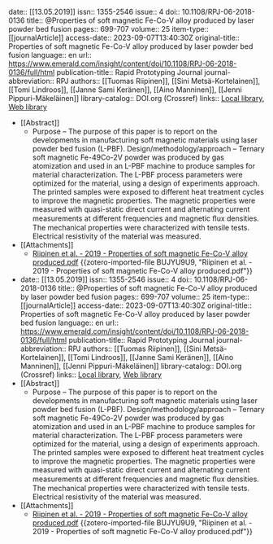 date:: [[13.05.2019]]
issn:: 1355-2546
issue:: 4
doi:: 10.1108/RPJ-06-2018-0136
title:: @Properties of soft magnetic Fe-Co-V alloy produced by laser powder bed fusion
pages:: 699-707
volume:: 25
item-type:: [[journalArticle]]
access-date:: 2023-09-07T13:40:30Z
original-title:: Properties of soft magnetic Fe-Co-V alloy produced by laser powder bed fusion
language:: en
url:: https://www.emerald.com/insight/content/doi/10.1108/RPJ-06-2018-0136/full/html
publication-title:: Rapid Prototyping Journal
journal-abbreviation:: RPJ
authors:: [[Tuomas Riipinen]], [[Sini Metsä-Kortelainen]], [[Tomi Lindroos]], [[Janne Sami Keränen]], [[Aino Manninen]], [[Jenni Pippuri-Mäkeläinen]]
library-catalog:: DOI.org (Crossref)
links:: [Local library](zotero://select/library/items/MAYERYHL), [Web library](https://www.zotero.org/users/9628799/items/MAYERYHL)

- [[Abstract]]
	- Purpose – The purpose of this paper is to report on the developments in manufacturing soft magnetic materials using laser powder bed fusion (L-PBF). Design/methodology/approach – Ternary soft magnetic Fe-49Co-2V powder was produced by gas atomization and used in an L-PBF machine to produce samples for material characterization. The L-PBF process parameters were optimized for the material, using a design of experiments approach. The printed samples were exposed to different heat treatment cycles to improve the magnetic properties. The magnetic properties were measured with quasi-static direct current and alternating current measurements at different frequencies and magnetic ﬂux densities. The mechanical properties were characterized with tensile tests. Electrical resistivity of the material was measured.
- [[Attachments]]
	- [Riipinen et al. - 2019 - Properties of soft magnetic Fe-Co-V alloy produced.pdf](zotero://select/library/items/BUJYU9U9) {{zotero-imported-file BUJYU9U9, "Riipinen et al. - 2019 - Properties of soft magnetic Fe-Co-V alloy produced.pdf"}}
- date:: [[13.05.2019]]
  issn:: 1355-2546
  issue:: 4
  doi:: 10.1108/RPJ-06-2018-0136
  title:: @Properties of soft magnetic Fe-Co-V alloy produced by laser powder bed fusion
  pages:: 699-707
  volume:: 25
  item-type:: [[journalArticle]]
  access-date:: 2023-09-07T13:40:30Z
  original-title:: Properties of soft magnetic Fe-Co-V alloy produced by laser powder bed fusion
  language:: en
  url:: https://www.emerald.com/insight/content/doi/10.1108/RPJ-06-2018-0136/full/html
  publication-title:: Rapid Prototyping Journal
  journal-abbreviation:: RPJ
  authors:: [[Tuomas Riipinen]], [[Sini Metsä-Kortelainen]], [[Tomi Lindroos]], [[Janne Sami Keränen]], [[Aino Manninen]], [[Jenni Pippuri-Mäkeläinen]]
  library-catalog:: DOI.org (Crossref)
  links:: [Local library](zotero://select/library/items/MAYERYHL), [Web library](https://www.zotero.org/users/9628799/items/MAYERYHL)
- [[Abstract]]
	- Purpose – The purpose of this paper is to report on the developments in manufacturing soft magnetic materials using laser powder bed fusion (L-PBF). Design/methodology/approach – Ternary soft magnetic Fe-49Co-2V powder was produced by gas atomization and used in an L-PBF machine to produce samples for material characterization. The L-PBF process parameters were optimized for the material, using a design of experiments approach. The printed samples were exposed to different heat treatment cycles to improve the magnetic properties. The magnetic properties were measured with quasi-static direct current and alternating current measurements at different frequencies and magnetic ﬂux densities. The mechanical properties were characterized with tensile tests. Electrical resistivity of the material was measured.
- [[Attachments]]
	- [Riipinen et al. - 2019 - Properties of soft magnetic Fe-Co-V alloy produced.pdf](zotero://select/library/items/BUJYU9U9) {{zotero-imported-file BUJYU9U9, "Riipinen et al. - 2019 - Properties of soft magnetic Fe-Co-V alloy produced.pdf"}}